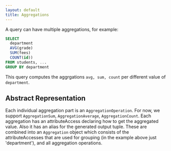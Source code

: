 ```yaml
---
layout: default
title: Aggregations
---
```


A query can have multiple aggregations, for example:

```sql
SELECT
  department
  AVG(grade)
  SUM(fees)
  COUNT(id))
FROM students, ...
GROUP BY department
```

This query computes the aggrgations `avg, sum, count` per different value of `department`.

## Abstract Representation

Each individual aggregation part is an `AggregationOperation`. For now, we support `AggregationSum`, `AggregationAverage`, `AggregationCount`. Each aggregation has an attributeAccess declaring how to get the aggregated value. Also it has an alias for the generated output tuple.
These are combined into an `Aggregation` object which consists of the attributeAccesses that are used for grouping (in the example above just 'department'), and all aggregation operations.